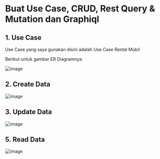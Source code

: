 # Buat Use Case, CRUD, Rest Query & Mutation dan Graphiql


## 1. Use Case

  Use Case yang saya gunakan disini adalah Use Case Rental Mobil

  Berikut untuk gambar ER Diagramnya:

  ![image](https://github.com/user-attachments/assets/4e1e5e43-9e81-45c8-bc33-33f425f1c96b)



## 2. Create Data

![image](https://github.com/user-attachments/assets/d841c3a4-10fb-4596-a709-49372a0f6a5a)




## 3. Update Data

![image](https://github.com/user-attachments/assets/4dc15a14-5373-4a42-9c13-cb2a0b066708)









## 5. Read Data 
![image](https://github.com/user-attachments/assets/6d579b9c-ff1d-4f4e-9e5f-0ad55aad3b2e)


